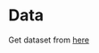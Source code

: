 # Data
Get dataset from [here](https://drive.google.com/drive/folders/1gHou49cA1s5vua2V5L98Lt8TiWA3FrKB)

